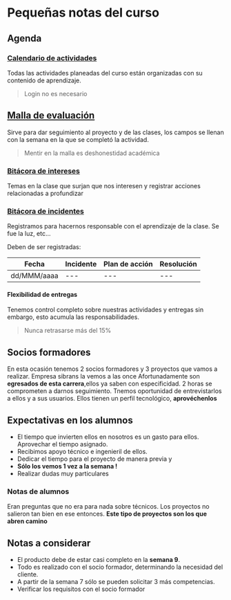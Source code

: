 # Pequeñas notas del curso

## Agenda

### [Calendario de actividades](<https://ejuarez.bitbucket.io/tec21/grupo1.html>)

Todas las actividades planeadas del curso están organizadas con su contenido de aprendizaje.

> Login no es necesario

## [Malla de evaluación](<https://docs.google.com/spreadsheets/d/1psFBbvopeuIo5mF1s6gwZRnSSuFhTPtYXdzlmQGg0U0/edit#gid=1396029396>)

Sirve para dar seguimiento al proyecto y de las clases, los campos se llenan con la semana en la que se completó la actividad.
>Mentir en la malla es deshonestidad académica

### [Bitácora de intereses](/intereses)

Temas en la clase que surjan que nos interesen y registrar acciones relacionadas a profundizar

### [Bitácora de incidentes](/incidentes)

Registramos para hacernos responsable con el aprendizaje de la clase. Se fue la luz, etc...

Deben de ser registradas:

Fecha | Incidente | Plan de acción | Resolución
|---|---|---|---|
|dd/MMM/aaaa|---|---|---|

#### Flexibilidad de entregas

Tenemos control completo sobre nuestras actividades y entregas sin embargo, esto acumula las responsabilidades.
> Nunca retrasarse más del 15%

## Socios formadores

En esta ocasión tenemos 2 socios formadores y 3 proyectos que vamos a realizar. Empresa sibrans la vemos a las once
Afortunadamente son **egresados de esta carrera**,ellos ya saben con especificidad. 2 horas se comprometen a darnos seguimiento. Tnemos oportunidad de entrevistarlos a ellos y a sus usuarios.
Ellos tienen un perfil tecnológico, **aprovéchenlos**

## Expectativas en los alumnos

- El tiempo que invierten ellos en nosotros es un gasto para ellos. Aprovechar el tiempo asignado.
- Recibimos apoyo técnico e ingenieril de ellos.
- Dedicar el tiempo para el proyecto de manera previa y
- **Sólo los vemos 1 vez a la semana !**
- Realizar dudas muy particulares

### Notas de alumnos

Eran preguntas que no era para nada sobre técnicos. Los proyectos no salieron tan bien en ese entonces.
**Este tipo de proyectos son los que abren camino**

## Notas a considerar

- El producto debe de estar casi completo en la **semana 9**.
- Todo es realizado con el socio formador, determinando la necesidad del cliente.
- A partir de la semana 7 sólo se pueden solicitar 3 más competencias.
- Verificar los requisitos con el socio formador
